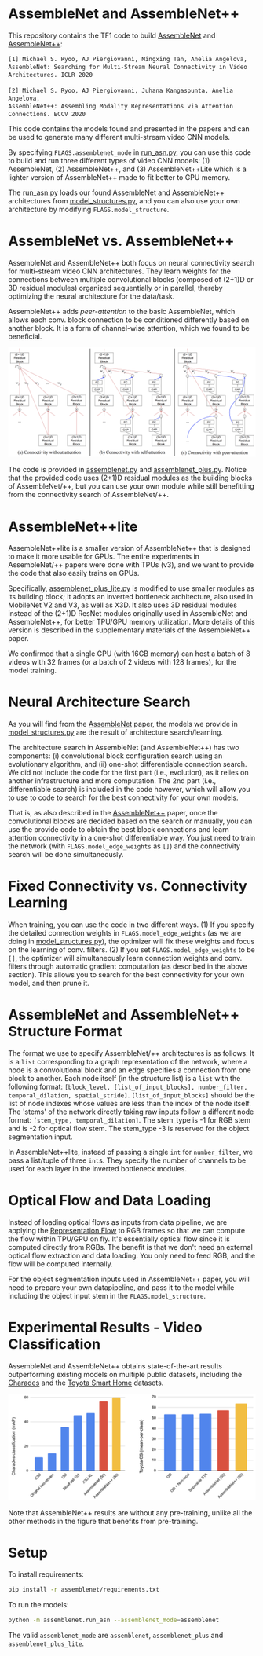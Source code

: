 # AssembleNet and AssembleNet++

This repository contains the TF1 code to build [AssembleNet](https://arxiv.org/abs/1905.13209) and [AssembleNet++](https://arxiv.org/abs/2008.08072):

    [1] Michael S. Ryoo, AJ Piergiovanni, Mingxing Tan, Anelia Angelova,
    AssembleNet: Searching for Multi-Stream Neural Connectivity in Video
    Architectures. ICLR 2020

    [2] Michael S. Ryoo, AJ Piergiovanni, Juhana Kangaspunta, Anelia Angelova,
    AssembleNet++: Assembling Modality Representations via Attention
    Connections. ECCV 2020

This code contains the models found and presented in the papers and can be used to generate many different multi-stream video CNN models.

By specifying `FLAGS.assemblenet_mode` in [run_asn.py](run_asn.py), you can use this code to build and run three different types of video CNN models: (1) AssembleNet, (2) AssembleNet++, and (3) AssembleNet++Lite which is a lighter version of AssembleNet++ made to fit better to GPU memory.

The [run_asn.py](run_asn.py) loads our found AssembleNet and AssembleNet++ architectures from [model_structures.py](model_structures.py), and you can also use your own architecture by modifying `FLAGS.model_structure`.


# AssembleNet vs. AssembleNet++

AssembleNet and AssembleNet++ both focus on neural connectivity search for multi-stream video CNN architectures. They learn weights for the connections between multiple convolutional blocks (composed of (2+1)D or 3D residual modules) organized sequentially or in parallel, thereby optimizing the neural architecture for the data/task.

AssembleNet++ adds *peer-attention* to the basic AssembleNet, which allows each conv. block connection to be conditioned differently based on another block. It is a form of channel-wise attention, which we found to be beneficial.

![peer_attention](peer_attention.png "peer_attention")

The code is provided in [assemblenet.py](assemblenet.py) and [assemblenet_plus.py](assemblenet_plus.py). Notice that the provided code uses (2+1)D residual modules as the building blocks of AssembleNet/++, but you can use your own module while still benefitting from the connectivity search of AssembleNet/++.


# AssembleNet++lite

AssembleNet++lite is a smaller version of AssembleNet++ that is designed to make it more usable for GPUs. The entire experiments in AssembleNet/++ papers were done with TPUs (v3), and we want to provide the code that also easily trains on GPUs.

Specifically, [assemblenet_plus_lite.py](assemblenet_plus_lite.py) is modified to use smaller modules as its building block; it adopts an inverted bottleneck architecture, also used in MobileNet V2 and V3, as well as X3D. It also uses 3D residual modules instead of the (2+1)D ResNet modules originally used in AssembleNet and AssembleNet++, for better TPU/GPU memory utilization.
More details of this version is described in the supplementary materials of the AssembleNet++ paper.

We confirmed that a single GPU (with 16GB memory) can host a batch of 8 videos with 32 frames (or a batch of 2 videos with 128 frames), for the model training.


# Neural Architecture Search

As you will find from the [AssembleNet](https://arxiv.org/abs/1905.13209) paper, the models we provide in [model_structures.py](model_structures.py) are the result of architecture search/learning.

The architecture search in AssembleNet (and AssembleNet++) has two components: (i) convolutional block configuration search using an evolutionary algorithm, and (ii) one-shot differentiable connection search. We did not include the code for the first part (i.e., evolution), as it relies on another infrastructure and more computation. The 2nd part (i.e., differentiable search) is included in the code however, which will allow you to use to code to search for the best connectivity for your own models.

That is, as also described in the [AssembleNet++](https://arxiv.org/abs/2008.08072) paper, once the convolutional blocks are decided based on the search or manually, you can use the provide code to obtain the best block connections and learn attention connectivity in a one-shot differentiable way. You just need to train the network (with `FLAGS.model_edge_weights` as `[]`) and the connectivity search will be done simultaneously.


# Fixed Connectivity vs. Connectivity Learning

When training, you can use the code in two different ways. (1) If you specify the detailed connection weights in `FLAGS.model_edge_weights` (as we are doing in [model_structures.py](model_structures.py)), the optimizer will fix these weights and focus on the learning of conv. filters. (2) If you set `FLAGS.model_edge_weights` to be `[]`, the optimizer will simultaneously learn connection weights and conv. filters through automatic gradient computation (as described in the above section). This allows you to search for the best connectivity for your own model, and then prune it.


# AssembleNet and AssembleNet++ Structure Format

The format we use to specify AssembleNet/++ architectures is as follows: It is a `list` corresponding to a graph representation of the network, where a node is a convolutional block and an edge specifies a connection from one block to another. Each node itself (in the structure list) is a `list` with the following format: `[block_level, [list_of_input_blocks], number_filter, temporal_dilation, spatial_stride]`. `[list_of_input_blocks]` should be the list of node indexes whose values are less than the index of the node itself. The 'stems' of the network directly taking raw inputs follow a different node format: `[stem_type, temporal_dilation]`. The stem_type is -1 for RGB stem and is -2 for optical flow stem. The stem_type -3 is reserved for the object segmentation input.

In AssembleNet++lite, instead of passing a single `int` for `number_filter`, we pass a list/tuple of three `int`s. They specify the number of channels to be used for each layer in the inverted bottleneck modules.


# Optical Flow and Data Loading

Instead of loading optical flows as inputs from data pipeline, we are applying the [Representation Flow](https://github.com/piergiaj/representation-flow-cvpr19) to RGB frames so that we can compute the flow within TPU/GPU on fly. It's essentially optical flow since it is computed directly from RGBs. The benefit is that we don't need an external optical flow extraction and data loading. You only need to feed RGB, and the flow will be computed internally.

For the object segmentation inputs used in AssembleNet++ paper, you will need to prepare your own datapipeline, and pass it to the model while including the object input stem in the `FLAGS.model_structure`.


# Experimental Results - Video Classification

AssembleNet and AssembleNet++ obtains state-of-the-art results outperforming existing models on multiple public datasets, including the [Charades](https://prior.allenai.org/projects/charades) and the [Toyota Smart Home](https://project.inria.fr/toyotasmarthome/) datasets.

![asn_results](result_image.png "asn_results")

Note that AssembleNet++ results are without any pre-training, unlike all the other methods in the figure that benefits from pre-training.

# Setup

To install requirements:

```bash
pip install -r assemblenet/requirements.txt
```

To run the models:

```bash
python -m assemblenet.run_asn --assemblenet_mode=assemblenet
```

The valid `assemblenet_mode` are `assemblenet`, `assemblenet_plus` and `assemblenet_plus_lite`.

